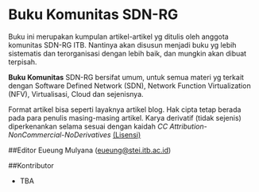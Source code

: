 # Buku Komunitas SDN-RG

Buku ini merupakan kumpulan artikel-artikel yg ditulis oleh anggota komunitas SDN-RG ITB. Nantinya akan disusun menjadi buku yg lebih sistematis dan terorganisasi dengan lebih baik, dan mungkin akan dibuat terpisah.

**Buku Komunitas** SDN-RG bersifat umum, untuk semua materi yg terkait dengan Software Defined Network (SDN), Network Function Virtualization (NFV), Virtualisasi, Cloud dan sejenisnya.

Format artikel bisa seperti layaknya artikel blog. Hak cipta tetap berada pada para penulis masing-masing artikel. Karya derivatif (tidak sejenis) diperkenankan selama sesuai dengan kaidah  *CC Attribution-NonCommercial-NoDerivatives*
[(Lisensi)](http://creativecommons.org/licenses/by-nc-nd/4.0/)

##Editor
Eueung Mulyana (eueung@stei.itb.ac.id)

##Kontributor
- TBA

